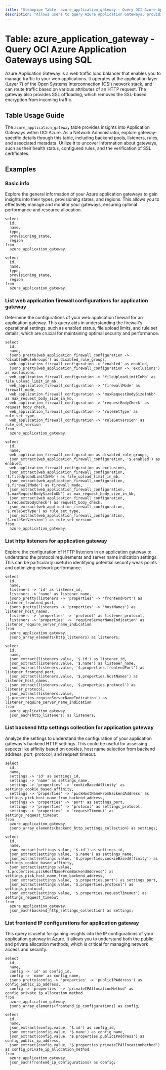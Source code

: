 ```yaml
---
title: "Steampipe Table: azure_application_gateway - Query OCI Azure Application Gateways using SQL"
description: "Allows users to query Azure Application Gateways, providing detailed information about the configuration and status of each gateway."
---
```


# Table: azure_application_gateway - Query OCI Azure Application Gateways using SQL

Azure Application Gateway is a web traffic load balancer that enables you to manage traffic to your web applications. It operates at the application layer (Layer 7) of the Open Systems Interconnection (OSI) network stack, and can route traffic based on various attributes of an HTTP request. The gateway also provides SSL offloading, which removes the SSL-based encryption from incoming traffic.

## Table Usage Guide

The `azure_application_gateway` table provides insights into Application Gateways within OCI Azure. As a Network Administrator, explore gateway-specific details through this table, including backend pools, listeners, rules, and associated metadata. Utilize it to uncover information about gateways, such as their health status, configured rules, and the verification of SSL certificates.

## Examples

### Basic info
Explore the general information of your Azure application gateways to gain insights into their types, provisioning states, and regions. This allows you to effectively manage and monitor your gateways, ensuring optimal performance and resource allocation.

```sql+postgres
select
  id,
  name,
  type,
  provisioning_state,
  region
from
  azure_application_gateway;
```

```sql+sqlite
select
  id,
  name,
  type,
  provisioning_state,
  region
from
  azure_application_gateway;
```

### List web application firewall configurations for application gateway 
Determine the configurations of your web application firewall for an application gateway. This query aids in understanding the firewall's operational settings, such as enabled status, file upload limits, and rule set details, which are crucial for maintaining optimal security and performance.

```sql+postgres
select
  id,
  name,
  jsonb_pretty(web_application_firewall_configuration -> 'disabledRuleGroups') as disabled_rule_groups,
  web_application_firewall_configuration -> 'enabled' as enabled,
  jsonb_pretty(web_application_firewall_configuration -> 'exclusions') as exclusions,
  web_application_firewall_configuration -> 'fileUploadLimitInMb' as file_upload_limit_in_mb,
  web_application_firewall_configuration -> 'firewallMode' as firewall_mode,
  web_application_firewall_configuration -> 'maxRequestBodySizeInKb' as max_request_body_size_in_kb,
  web_application_firewall_configuration -> 'requestBodyCheck' as request_body_check,
  web_application_firewall_configuration -> 'ruleSetType' as rule_set_type,
  web_application_firewall_configuration -> 'ruleSetVersion' as rule_set_version
from
  azure_application_gateway;
```

```sql+sqlite
select
  id,
  name,
  web_application_firewall_configuration as disabled_rule_groups,
  json_extract(web_application_firewall_configuration, '$.enabled') as enabled,
  web_application_firewall_configuration as exclusions,
  json_extract(web_application_firewall_configuration, '$.fileUploadLimitInMb') as file_upload_limit_in_mb,
  json_extract(web_application_firewall_configuration, '$.firewallMode') as firewall_mode,
  json_extract(web_application_firewall_configuration, '$.maxRequestBodySizeInKb') as max_request_body_size_in_kb,
  json_extract(web_application_firewall_configuration, '$.requestBodyCheck') as request_body_check,
  json_extract(web_application_firewall_configuration, '$.ruleSetType') as rule_set_type,
  json_extract(web_application_firewall_configuration, '$.ruleSetVersion') as rule_set_version
from
  azure_application_gateway;
```

### List http listeners for application gateway 
Explore the configuration of HTTP listeners in an application gateway to understand the protocol requirements and server name indication settings. This can be particularly useful in identifying potential security weak points and optimizing network performance.

```sql+postgres
select
  id,
  name,
  listeners -> 'id' as listener_id,
  listeners -> 'name' as listener_name,
  jsonb_pretty(listeners -> 'properties' -> 'frontendPort') as listener_frontend_port,
  jsonb_pretty(listeners -> 'properties' -> 'hostNames') as listener_host_names,
  listeners -> 'properties' -> 'protocol' as listener_protocol,
  listeners -> 'properties' -> 'requireServerNameIndication' as listener_require_server_name_indication
from
  azure_application_gateway,
  jsonb_array_elements(http_listeners) as listeners;
```

```sql+sqlite
select
  id,
  name,
  json_extract(listeners.value, '$.id') as listener_id,
  json_extract(listeners.value, '$.name') as listener_name,
  json_extract(listeners.value, '$.properties.frontendPort') as listener_frontend_port,
  json_extract(listeners.value, '$.properties.hostNames') as listener_host_names,
  json_extract(listeners.value, '$.properties.protocol') as listener_protocol,
  json_extract(listeners.value, '$.properties.requireServerNameIndication') as listener_require_server_name_indication
from
  azure_application_gateway,
  json_each(http_listeners) as listeners;
```

### List backend http settings collection for application gateway 
Analyze the settings to understand the configuration of your application gateway's backend HTTP settings. This could be useful for assessing aspects like affinity based on cookies, host name selection from backend address, port, protocol, and request timeout.

```sql+postgres
select
  id,
  name,
  settings -> 'id' as settings_id,
  settings -> 'name' as settings_name,
  settings -> 'properties' -> 'cookieBasedAffinity' as settings_cookie_based_affinity,
  settings -> 'properties' -> 'pickHostNameFromBackendAddress' as settings_pick_host_name_from_backend_address,
  settings -> 'properties' -> 'port' as settings_port,
  settings -> 'properties' -> 'protocol' as settings_protocol,
  settings -> 'properties' -> 'requestTimeout' as settings_request_timeout
from
  azure_application_gateway,
  jsonb_array_elements(backend_http_settings_collection) as settings;
```

```sql+sqlite
select
  id,
  name,
  json_extract(settings.value, '$.id') as settings_id,
  json_extract(settings.value, '$.name') as settings_name,
  json_extract(settings.value, '$.properties.cookieBasedAffinity') as settings_cookie_based_affinity,
  json_extract(settings.value, '$.properties.pickHostNameFromBackendAddress') as settings_pick_host_name_from_backend_address,
  json_extract(settings.value, '$.properties.port') as settings_port,
  json_extract(settings.value, '$.properties.protocol') as settings_protocol,
  json_extract(settings.value, '$.properties.requestTimeout') as settings_request_timeout
from
  azure_application_gateway,
  json_each(backend_http_settings_collection) as settings;
```

### List frontend IP configurations for application gateway 
This query is useful for gaining insights into the IP configurations of your application gateway in Azure. It allows you to understand both the public and private allocation methods, which is critical for managing network access and security.

```sql+postgres
select
  id,
  name,
  config -> 'id' as config_id,
  config -> 'name' as config_name,
  jsonb_pretty(config -> 'properties' -> 'publicIPAddress') as config_public_ip_address,
  config -> 'properties' -> 'privateIPAllocationMethod' as config_private_ip_allocation_method
from
  azure_application_gateway,
  jsonb_array_elements(frontend_ip_configurations) as config;
```

```sql+sqlite
select
  id,
  name,
  json_extract(config.value, '$.id') as config_id,
  json_extract(config.value, '$.name') as config_name,
  json_extract(config.value, '$.properties.publicIPAddress') as config_public_ip_address,
  json_extract(config.value, '$.properties.privateIPAllocationMethod') as config_private_ip_allocation_method
from
  azure_application_gateway,
  json_each(frontend_ip_configurations) as config;
```